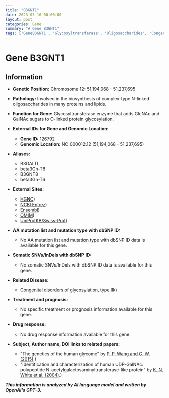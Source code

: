 ```yaml
---
title: "B3GNT1"
date: 2023-05-10 00:00:00
layout: post
categories: Gene
summary: "# Gene B3GNT1"
tags: ['GeneB3GNT1', 'Glycosyltransferase', 'Oligosaccharides', 'CongenitalDisorders', 'UDP-GalNAc', 'Polypeptide', 'N-acetylgalactosaminyltransferase', 'HumanGlycome']
---
```


# Gene B3GNT1

## Information

- **Genetic Position:** Chromosome 12: 51,194,068 - 51,237,695
- **Pathology:** Involved in the biosynthesis of complex-type N-linked oligosaccharides in many proteins and lipids.
- **Function for Gene:** Glycosyltransferase enzyme that adds GlcNAc and GalNAc sugars to O-linked protein glycosylation.
- **External IDs for Gene and Genomic Location:**

    - **Gene ID:** 126792
    - **Genomic Location:** NC_000012.12 (51,194,068 - 51,237,695)

- **Aliases:** 
    - B3GALTL
    - beta3Gn-T8
    - B3GNT8
    - beta3Gn-T6

- **External Sites:**

    - [HGNC](https://www.genenames.org/data/gene-symbol-report/#!/hgnc_id/HGNC:16743))
    - [NCBI Entrez](https://www.ncbi.nlm.nih.gov/gene/126792))
    - [Ensembl](https://asia.ensembl.org/Homo_sapiens/Gene/Summary?db=core;g=ENSG00000135538;r=12:51194068-51237695))
    - [OMIM](https://omim.org/entry/614811))
    - [UniProtKB/Swiss-Prot](https://www.uniprot.org/uniprot/Q9H4L7))

- **AA mutation list and mutation type with dbSNP ID:**

    - No AA mutation list and mutation type with dbSNP ID data is available for this gene.

- **Somatic SNVs/InDels with dbSNP ID:**

    - No somatic SNVs/InDels with dbSNP ID data is available for this gene.

- **Related Disease:**

    - [Congenital disorders of glycosylation, type IIk](https://omim.org/entry/614799))

- **Treatment and prognosis:**

    - No specific treatment or prognosis information available for this gene.

- **Drug response:**

    - No drug response information available for this gene.

- **Subject, Author name, DOI links to related papers:**

   - "The genetics of the human glycome" by [P. P. Wang and G. W. (2015)](https://doi.org/10.1016/j.sbi.2015.02.005).) 
   - "Identification and characterization of human UDP-GalNAc: polypeptide N-acetylgalactosaminyltransferase-like protein" by [K. N. White et al. (2004)](https://doi.org/10.1016/j.bbrc.2004.04.051).)

**_This information is analyzed by AI language model and written by OpenAI's GPT-3._**